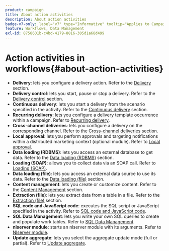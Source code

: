 ```yaml
---
product: campaign
title: About action activities
description: About action activities
badge-v7-only: label="v7" type="Informative" tooltip="Applies to Campaign Classic v7 only"
feature: Workflows, Data Management
exl-id: 8758601b-c4bd-4179-8816-305d1a68d499
---
```

# Action activities in workflows{#about-action-activities}



* **Delivery**: lets you configure a delivery action. Refer to the [Delivery](delivery.md) section.
* **Delivery control**: lets you start, pause or stop a delivery. Refer to the [Delivery control](delivery-control.md) section.
* **Continuous delivery**: lets you start a delivery from the scenario specified in the activity. Refer to the [Continuous delivery](continuous-delivery.md) section.
* **Recurring delivery**: lets you configure a delivery template occurrence within a campaign. Refer to [Recurring delivery](recurring-delivery.md).
* **Cross-channel deliveries**: lets you configure a delivery on the corresponding channel. Refer to the [Cross-channel deliveries](cross-channel-deliveries.md) section.
* **Local approval**: lets you perform approvals and targeting notifications within a distributed marketing context (optional module). Refer to [Local approval](local-approval.md).
* **Data loading (RDBMS)**: lets you access an external database to get data. Refer to the [Data loading (RDBMS)](data-loading--rdbms-.md) section.
* **Loading (SOAP)**: allows you to collect data via an SOAP call. Refer to [Loading (SOAP)](loading--soap-.md).
* **Data loading (file)**: lets you access an external data source to use its data. Refer to the [Data loading (file)](data-loading--file-.md) section.
* **Content management**: lets you create or customize content. Refer to the [Content Management](content-management.md) section.
* **Extraction (file)**: lets you extract data from a table in a file. Refer to the [Extraction (file)](extraction--file-.md) section.
* **SQL code and JavaScript code**: executes the SQL script or JavaScript specified in the activity. Refer to [SQL code and JavaScript code](sql-code-and-javascript-code.md).
* **SQL Data Management**: lets you write your own SQL queries to create and populate work tables. Refer to [SQL Data Management](sql-data-management.md).
* **nlserver module**: starts an nlserver module with its arguments. Refer to [Nlserver module](nlserver-module.md).
* **Update aggregate**: lets you select the aggregate update mode (full or partial). Refer to [Update aggregate](update-aggregate.md).
